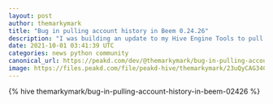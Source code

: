 ```yaml
---
layout: post
author: themarkymark
title: "Bug in pulling account history in Beem 0.24.26"
description: "I was building an update to my Hive Engine Tools to pull up details from the @utopis project and I noticed some inconsistencies that I couldn't explain."
date: 2021-10-01 03:41:39 UTC
categories: news python community
canonical_url: https://peakd.com/dev/@themarkymark/bug-in-pulling-account-history-in-beem-02426
image: https://files.peakd.com/file/peakd-hive/themarkymark/23uQyCAG34CJsZXy2TyuqaVpePYGpLn5KeuunPdnPXe3Q72C9tkHM54PEQkhLd32tSWzn.png
---
```

{% hive themarkymark/bug-in-pulling-account-history-in-beem-02426 %}
